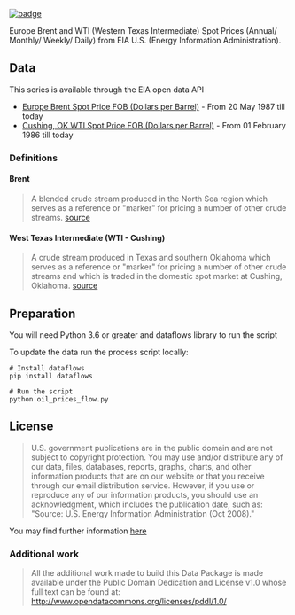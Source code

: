 <a href="https://datahub.io/core/oil-prices"><img src="https://badgen.net/badge/icon/View%20on%20datahub.io/orange?icon=https://datahub.io/datahub-cube-badge-icon.svg&label&scale=1.25)" alt="badge" /></a>

Europe Brent and WTI (Western Texas Intermediate) Spot Prices (Annual/ Monthly/ Weekly/ Daily) from EIA U.S. (Energy Information Administration).

## Data

This series is available through the EIA open data API

- [Europe Brent Spot Price FOB (Dollars per Barrel)](https://www.eia.gov/dnav/pet/hist/RBRTEd.htm) - From 20 May 1987 till today
- [Cushing, OK WTI Spot Price FOB (Dollars per Barrel)](https://www.eia.gov/dnav/pet/hist/RWTCD.htm) - From 01 February 1986 till today

### Definitions

#### Brent
> A blended crude stream produced in the North Sea region which serves as a reference or "marker" for pricing a number of other crude streams.
[source](https://www.eia.gov/dnav/pet/TblDefs/pet_pri_spt_tbldef2.asp)

#### West Texas Intermediate (WTI - Cushing)
> A crude stream produced in Texas and southern Oklahoma which serves as a reference or "marker" for pricing a number of other crude streams and which is traded in the domestic spot market at Cushing, Oklahoma.
[source](https://www.eia.gov/dnav/pet/TblDefs/pet_pri_spt_tbldef2.asp)

## Preparation

You will need Python 3.6 or greater and dataflows library to run the script

To update the data run the process script locally:

```
# Install dataflows
pip install dataflows

# Run the script
python oil_prices_flow.py
```

## License

> U.S. government publications are in the public domain and are not subject to copyright protection. You may use and/or distribute any of our data, files, databases, reports, graphs, charts, and other information products that are on our website or that you receive through our email distribution service. However, if you use or reproduce any of our information products, you should use an acknowledgment, which includes the publication date, such as: "Source: U.S. Energy Information Administration (Oct 2008)."

You may find further information [here](https://www.eia.gov/about/copyrights_reuse.cfm)

### Additional work

> All the additional work made to build this Data Package is made available under the Public Domain Dedication and License v1.0 whose full text can be found at: http://www.opendatacommons.org/licenses/pddl/1.0/
